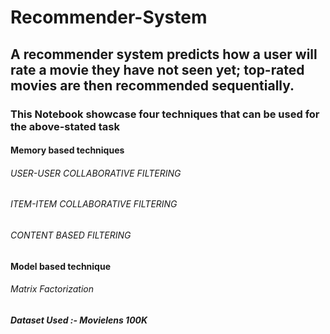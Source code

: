 # Recommender-System
## A recommender system predicts how a user will rate a movie they have not seen yet; top-rated movies are then recommended sequentially.
### This Notebook showcase four techniques that can be used for the above-stated task
#### Memory based techniques

###### USER-USER COLLABORATIVE FILTERING
###### ITEM-ITEM COLLABORATIVE FILTERING
###### CONTENT BASED FILTERING

#### Model based technique
###### Matrix Factorization

##### Dataset Used :- **Movielens 100K**
